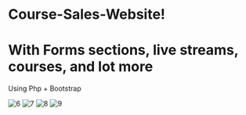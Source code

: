 # Course-Sales-Website!

# With Forms sections, live streams, courses, and lot more
Using Php + Bootstrap

![6](https://github.com/XTRMDTECHGUY1/Course-Sales-Website/assets/88555638/7ed5b40d-922d-46e3-94de-d358e59ae2a0)
![7](https://github.com/XTRMDTECHGUY1/Course-Sales-Website/assets/88555638/0b54e09e-a444-400c-ad9f-ed2f8ab3aead)
![8](https://github.com/XTRMDTECHGUY1/Course-Sales-Website/assets/88555638/c00fb819-b204-4878-bb68-9207c6078703)
![9](https://github.com/XTRMDTECHGUY1/Course-Sales-Website/assets/88555638/b6f12252-c74e-4a5b-af78-332cbcabd8bb)

